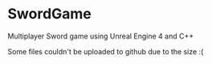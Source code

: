 # SwordGame
Multiplayer Sword game using Unreal Engine 4 and C++

Some files couldn't be uploaded to github due to the size :(
